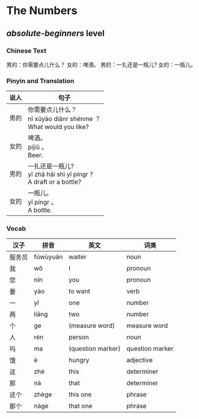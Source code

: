 # The Numbers
## *absolute-beginners* level

### Chinese Text
男的：你需要点儿什么？
女的：啤酒。
男的：一扎还是一瓶儿?
女的：一瓶儿。

### Pinyin and Translation
|说人|句子|
|----|----|
|男的|你需要点儿什么？<br />nǐ xūyào diǎnr shénme ？<br />What would you like?|
|女的|啤酒。<br />píjiǔ 。<br />Beer.|
|男的|一扎还是一瓶儿?<br />yī zhā hái shì yī píngr ?<br />A draft or a bottle?|
|女的|一瓶儿。<br />yī píngr 。<br />A bottle.|
### Vocab
|汉子|拼音|英文|词类|
|----|----|----|----|
|服务员|fúwùyuán|waiter|noun|
|我|wǒ|I|pronoun|
|您|nín|you|pronoun|
|要|yào|to want|verb|
|一|yī|one|number|
|两|liǎng|two|number|
|个|ge|(measure word)|measure word|
|人|rén|person|noun|
|吗|ma|(question marker)|question marker|
|饿|è|hungry|adjective|
|这|zhè|this|determiner|
|那|nà|that|determiner|
|这个|zhège|this one|phrase|
|那个|nàge|that one|phrase|